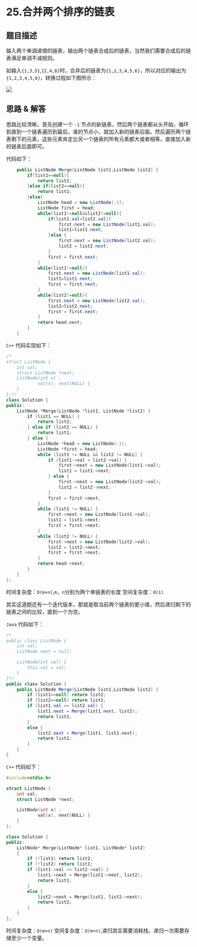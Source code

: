 # 25.合并两个排序的链表
## 题目描述
输入两个单调递增的链表，输出两个链表合成后的链表，当然我们需要合成后的链表满足单调不减规则。

如输入`{1,3,5}`,`{2,4,6}`时，合并后的链表为`{1,2,3,4,5,6}`，所以对应的输出为`{1,2,3,4,5,6}`，转换过程如下图所示：

![](https://markdownpicture.oss-cn-qingdao.aliyuncs.com/blog/20211229233841.png)

## 思路 & 解答
思路比较清晰，首先创建一个 `-1` 节点的新链表，然后两个链表都从头开始，循环到直到一个链表遍历到最后，谁的节点小，就加入新的链表后面。然后遍历两个链表剩下的元素，这些元素肯定比另一个链表的所有元素都大或者相等，直接加入新的链表后面即可。

代码如下：
```java
    public ListNode Merge(ListNode list1,ListNode list2) {
        if(list1==null){
            return list2;
        }else if(list2==null){
            return list1;
        }else{
            ListNode head = new ListNode(-1);
            ListNode first = head;
            while(list1!=null&&list2!=null){
                if(list1.val<list2.val){
                    first.next = new ListNode(list1.val);
                    list1=list1.next;
                }else {
                    first.next = new ListNode(list2.val);
                    list2 = list2.next;
                }
                first = first.next;
            }
            while(list1!=null){
                first.next = new ListNode(list1.val);
                list1=list1.next;
                first = first.next;
            }
            while(list2!=null){
                first.next = new ListNode(list2.val);
                list2=list2.next;
                first = first.next;
            }
            return head.next;
        }
    }
```

`C++` 代码实现如下：

```C++
/*
struct ListNode {
	int val;
	struct ListNode *next;
	ListNode(int x) :
			val(x), next(NULL) {
	}
};*/
class Solution {
public:
    ListNode *Merge(ListNode *list1, ListNode *list2) {
        if (list1 == NULL) {
            return list2;
        } else if (list2 == NULL) {
            return list1;
        } else {
            ListNode *head = new ListNode(-1);
            ListNode *first = head;
            while (list1 != NULL && list2 != NULL) {
                if (list1->val < list2->val) {
                    first->next = new ListNode(list1->val);
                    list1 = list1->next;
                } else {
                    first->next = new ListNode(list2->val);
                    list2 = list2->next;
                }
                first = first->next;
            }
            while (list1 != NULL) {
                first->next = new ListNode(list1->val);
                list1 = list1->next;
                first = first->next;
            }
            while (list2 != NULL) {
                first->next = new ListNode(list2->val);
                list2 = list2->next;
                first = first->next;
            }
            return head->next;
        }
    }
};
```

时间复杂度：`O(m+n)`,`m`，`n`分别为两个单链表的长度
空间复杂度：`O(1)`


其实这道题还有一个迭代版本，那就是取当前两个链表的更小值，然后递归剩下的链表之间的比较，直到一个为空。

`Java` 代码如下：

```Java
/*
public class ListNode {
    int val;
    ListNode next = null;

    ListNode(int val) {
        this.val = val;
    }
}*/
public class Solution {
    public ListNode Merge(ListNode list1,ListNode list2) {
        if (list1==null) return list2;
        if (list2==null) return list1;
        if (list1.val <= list2.val) {
            list1.next = Merge(list1.next, list2);
            return list1;
        }
        else {
            list2.next = Merge(list1, list2.next);
            return list2;
        }
    }
}
```

`C++` 代码如下：

```C++
#include<stdio.h>

struct ListNode {
    int val;
    struct ListNode *next;

    ListNode(int x) :
            val(x), next(NULL) {
    }
};

class Solution {
public:
    ListNode* Merge(ListNode* list1, ListNode* list2)
    {
        if (!list1) return list2;
        if (!list2) return list1;
        if (list1->val <= list2->val) {
            list1->next = Merge(list1->next, list2);
            return list1;
        }
        else {
            list2->next = Merge(list1, list2->next);
            return list2;
        }
    }
};
```

时间复杂度：`O(m+n)`
空间复杂度：`O(m+n)`,递归其实需要消耗栈，递归一次需要存储至少一个变量。